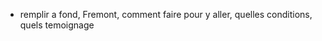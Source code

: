 <!-- TITLE: Ausland -->
<!-- SUBTITLE: A quick summary of Ausland -->

- remplir a fond, Fremont, comment faire pour y aller, quelles conditions, quels temoignage